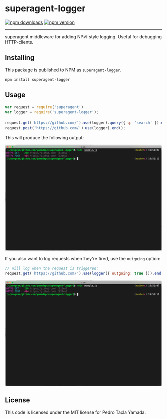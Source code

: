superagent-logger
=================
[![npm downloads](http://img.shields.io/npm/dm/superagent-logger.svg)](https://www.npmjs.org/package/superagent-logger)
[![npm version](http://img.shields.io/npm/v/superagent-logger.svg)](https://www.npmjs.org/package/superagent-logger)
- - -
superagent middleware for adding NPM-style logging. Useful for debugging
HTTP-clients.

## Installing
This package is published to NPM as `superagent-logger`.
```
npm install superagent-logger
```

## Usage
```javascript
var request = require('superagent');
var logger = require('superagent-logger');

request.get('https://github.com/').use(logger).query({ q: 'search' }).end();
request.post('https://github.com/').use(logger).end();
```
This will produce the following output:

![screeshot1](/screenshot1.png)

If you also want to log requests when they're fired, use the `outgoing` option:
```javascript
// Will log when the request is triggered:
request.get('https://github.com/').use(logger({ outgoing: true })).end();
```

![screeshot2](/screenshot1.png)

## License
This code is licensed under the MIT license for Pedro Tacla Yamada.
